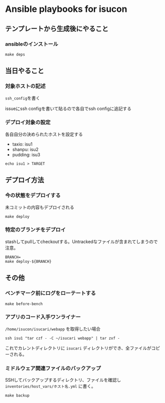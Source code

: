 # Ansible playbooks for isucon

## テンプレートから生成後にやること

### ansibleのインストール

```
make deps
```

## 当日やること

### 対象ホストの記述

`ssh_config`を書く

issueにssh configを書いて貼るので各自でssh configに追記する

### デプロイ対象の設定

各自自分の決められたホストを設定する

- taxio: isu1
- shanpu: isu2
- pudding: isu3

```
echo isu1 > TARGET
```

## デプロイ方法

### 今の状態をデプロイする

未コミットの内容もデプロイされる

```
make deploy
```

### 特定のブランチをデプロイ

stashしてpullしてcheckoutする。Untrackedなファイルが含まれてしまうので注意。

```
BRANCH=
make deploy-${BRANCH}
```

## その他

### ベンチマーク前にログをローテートする

```
make before-bench
```

### アプリのコード入手ワンライナー

`/home/isucon/isucari/webapp` を取得したい場合

```
ssh isu1 "tar czf - -C ~/isucari webapp" | tar zxf -
```

これでカレントディレクトリに `isucari` ディレクトリができ、全ファイルがコピーされる。

### ミドルウェア関連ファイルのバックアップ

SSHしてバックアップするディレクトリ、ファイルを確認し `inventories/host_vars/ホスト名.yml` に書く。

```
make backup
```

